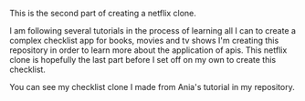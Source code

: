 This is the second part of creating a netflix clone. 

I am following  several tutorials in the process of learning all I can to create a complex checklist app for books, movies and tv shows
I'm creating this repository in order to learn more about the application of apis.
This netflix clone is hopefully the last part before I set off on my own to create this checklist.

You can see my checklist clone I made from Ania's tutorial in my repository. 